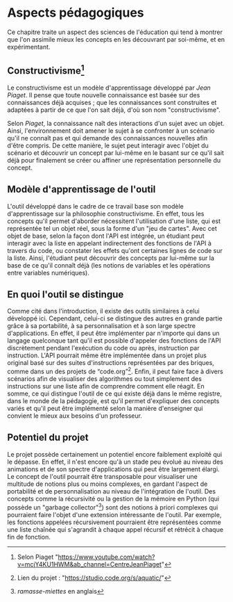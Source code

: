 # Aspects pédagogiques
Ce chapitre traite un aspect des sciences de l'éducation qui tend à montrer que l'on assimile mieux les concepts en les découvrant par soi-même, et en expérimentant.

## Constructivisme[^constructivisme]
Le constructivisme est un modèle d'apprentissage développé par *Jean Piaget*. Il pense que toute nouvelle connaissance est basée sur des connaissances déjà acquises ; que les connaissances sont construites et adaptées à partir de ce que l'on sait déjà, d'où son nom "constructivisme".

Selon *Piaget*, la connaissance naît des interactions d'un sujet avec un objet. Ainsi, l'environnement doit amener le sujet à se confronter à un scénario qu'il ne connaît pas et qui demande des connaissances nouvelles afin d'être compris. De cette manière, le sujet peut interagir avec l'objet du scénario et découvrir un concept par lui-même en le basant sur ce qu'il sait déjà pour finalement se créer ou affiner une représentation personnelle du concept.

## Modèle d'apprentissage de l'outil
L'outil développé dans le cadre de ce travail base son modèle d'apprentissage sur la philosophie constructivisme. En effet, tous les concepts qu'il permet d'aborder nécessitent l'utilisation d'une liste, qui est représentée tel un objet réel, sous la forme d'un "jeu de cartes". Avec cet objet de base, selon la façon dont l'API est intégrée, un étudiant peut interagir avec la liste en appelant indirectement des fonctions de l'API à travers du code, ou constater les effets qu'ont certaines lignes de code sur la liste. Ainsi, l'étudiant peut découvrir des concepts par lui-même sur la base de ce qu'il connaît déjà (les notions de variables et les opérations entre variables numériques).

## En quoi l'outil se distingue
Comme cité dans l'introduction, il existe des outils similaires à celui développé ici. Cependant, celui-ci se distingue des autres en grande partie grâce à sa portabilité, à sa personnalisation et à son large spectre d'applications. En effet, il peut être implémenter par n'importe qui dans un langage quelconque tant qu'il est possible d'appeler des fonctions de l'API discrètement pendant l'exécution du code ou après, instruction par instruction. L'API pourrait même être implémentée dans un projet plus original basé sur des suites d'instructions représentées par des briques, comme dans un des projets de “code.org”[^code.org]. Enfin, il peut faire face à divers scénarios afin de visualiser des algorithmes ou tout simplement des instructions sur une liste afin de comprendre comment elle réagit. En somme, ce qui distingue l'outil de ce qui existe déjà dans le même registre, dans le monde de la pédagogie, est qu'il permet d'expliquer des concepts variés et qu'il peut être implémenté selon la manière d'enseigner qui convient le mieux aux besoins d'un professeur.

## Potentiel du projet
Le projet possède certainement un potentiel encore faiblement exploité qui le dépasse. En effet, il n'est encore qu'à un stade peu évolué au niveau des animations et de son spectre d'applications qui peut être largement élargi. Le concept de l'outil pourrait être transposable pour visualiser une multitude de notions plus ou moins complexes, en gardant l'aspect de portabilité et de personnalisation au niveau de l'intégration de l'outil. Des concepts comme la récursivité ou la gestion de la mémoire en Python (qui possède un "garbage collector"[^garbage]) sont des notions à priori complexes qui pourraient faire l'objet d'une extension intéressante de l'outil. Par exemple, les fonctions appelées récursivement pourraient être représentées comme une liste chaînée qui s'agrandit à chaque appel récursif et rétrécit à chaque fin de fonction.

[^constructivisme]: Selon Piaget "https://www.youtube.com/watch?v=mcjY4KU1HWM&ab_channel=CentreJeanPiaget"
[^code.org]: Lien du projet : "https://studio.code.org/s/aquatic/"
[^garbage]: *ramasse-miettes* en anglais